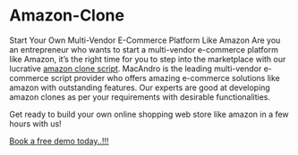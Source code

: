 # Amazon-Clone
Start Your Own Multi-Vendor E-Commerce Platform Like Amazon
Are you an entrepreneur who wants to start a multi-vendor e-commerce platform like Amazon, it’s the right time for you to step into the marketplace with our lucrative <a href="https://www.macandro.com/blog/amazon-clone">amazon clone script</a>. MacAndro is the leading multi-vendor e-commerce script  provider who offers amazing e-commerce solutions like amazon with outstanding features. Our experts are good at developing amazon clones as per your requirements with desirable functionalities.

Get ready to build your own online shopping web store like amazon in a few hours with us!

<a href="https://www.macandro.com/contact-us">Book a free demo today..!!!</a>
